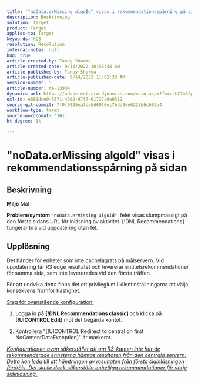 ```yaml
---
title: '"noData.erMissing algoId" visas i rekommendationsspårning på sidan'
description: Beskrivning
solution: Target
product: Target
applies-to: Target
keywords: KCS
resolution: Resolution
internal-notes: null
bug: true
article-created-by: Tanay Sharma .
article-created-date: 9/14/2022 10:55:48 AM
article-published-by: Tanay Sharma .
article-published-date: 9/14/2022 11:02:33 AM
version-number: 5
article-number: KA-13994
dynamics-url: https://adobe-ent.crm.dynamics.com/main.aspx?forceUCI=1&pagetype=entityrecord&etn=knowledgearticle&id=e3d763c7-1b34-ed11-9db1-002248086735
exl-id: e681dce0-5571-4302-97f7-91727c0e9312
source-git-commit: 7f0f5035ea7cebd60f6ec7bda9de6225b6c602a4
workflow-type: tm+mt
source-wordcount: '161'
ht-degree: 1%

---
```


# &quot;noData.erMissing algoId&quot; visas i rekommendationsspårning på sidan

## Beskrivning

<b>Miljö</b>
Mål


<b>Problem/symtom</b>
`"noData.erMissing algoId"`  felet visas slumpmässigt på den första sidans URL för inläsning av aktivitet. [!DNL Recommendations] fungerar bra vid uppdatering utan fel.


## Upplösning


Det händer för enheter som inte cachelagrats på målservern. Vid uppdatering får R3 edge resultatet och levererar entitetsrekommendationer för samma sida, som inte levererades vid den första träffen.

För att undvika detta finns det ett privilegium i klientinställningarna att välja konsekvens framför hastighet.



<u>Steg för ovanstående konfiguration:</u>

1. Logga in på <b>[!DNL Recommendations classic] </b>och klicka på <b>[!UICONTROL Edit]</b> mot det begärda kontot.

2. Kontrollera &quot;[!UICONTROL Redirect to central on first NoContentDataException]&quot; är markerat.

*<u>Konfigurationen ovan säkerställer att om R3-kanten inte har de rekommenderade enheterna hämtas resultaten från den centrala servern. Detta kan leda till att hämtningen av resultaten från första sidinläsningen fördröjs. Det skulle dock säkerställa enhetliga rekommendationer för varje sidinläsning.</u>*
